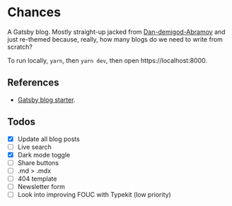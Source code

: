 # Chances

A Gatsby blog. Mostly straight-up jacked from [Dan-demigod-Abramov](https://github.com/gaearon/overreacted.io) and just re-themed because, really, how many blogs do we need to write from scratch?

To run locally, `yarn`, then `yarn dev`, then open https://localhost:8000.

## References
- [Gatsby blog starter](https://github.com/gatsbyjs/gatsby-starter-blog).

## Todos
- [x] Update all blog posts
- [ ] Live search
- [x] Dark mode toggle
- [ ] Share buttons
- [ ] .md > .mdx
- [ ] 404 template
- [ ] Newsletter form
- [ ] Look into improving FOUC with Typekit (low priority)
